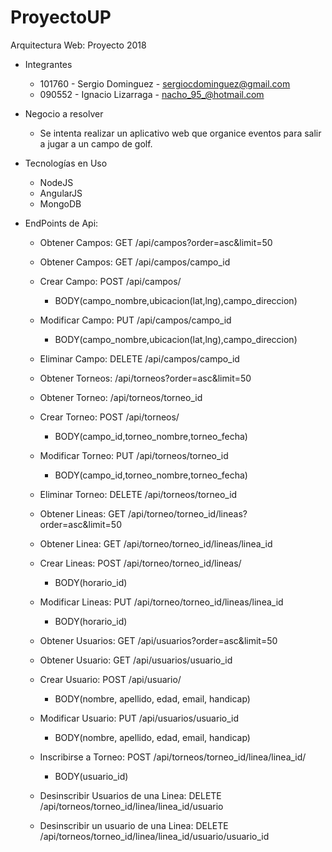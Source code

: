 # ProyectoUP
Arquitectura Web: Proyecto 2018

* Integrantes
  - 101760 - Sergio Dominguez  - sergiocdominguez@gmail.com
  - 090552 - Ignacio Lizarraga - nacho_95_@hotmail.com

* Negocio a resolver
  - Se intenta realizar un aplicativo web que organice eventos para salir a jugar a un campo de golf.

* Tecnologías en Uso
  - NodeJS
  - AngularJS
  - MongoDB

* EndPoints de Api:

  - Obtener Campos: GET /api/campos?order=asc&limit=50
  - Obtener Campos: GET /api/campos/campo_id
  - Crear Campo: POST /api/campos/
    - BODY(campo_nombre,ubicacion(lat,lng),campo_direccion)
  - Modificar Campo: PUT /api/campos/campo_id
    - BODY(campo_nombre,ubicacion(lat,lng),campo_direccion)
  - Eliminar Campo: DELETE /api/campos/campo_id

  - Obtener Torneos: /api/torneos?order=asc&limit=50
  - Obtener Torneo: /api/torneos/torneo_id
  - Crear Torneo: POST /api/torneos/
    - BODY(campo_id,torneo_nombre,torneo_fecha)
  - Modificar Torneo: PUT /api/torneos/torneo_id
    - BODY(campo_id,torneo_nombre,torneo_fecha)
  - Eliminar Torneo: DELETE /api/torneos/torneo_id

  - Obtener Lineas: GET /api/torneo/torneo_id/lineas?order=asc&limit=50
  - Obtener Linea: GET /api/torneo/torneo_id/lineas/linea_id
  - Crear Lineas: POST /api/torneo/torneo_id/lineas/
    - BODY(horario_id)
  - Modificar Lineas: PUT /api/torneo/torneo_id/lineas/linea_id
    - BODY(horario_id)

  - Obtener Usuarios: GET /api/usuarios?order=asc&limit=50
  - Obtener Usuario: GET /api/usuarios/usuario_id
  - Crear Usuario: POST /api/usuario/
    - BODY(nombre, apellido, edad, email, handicap)
  - Modificar Usuario: PUT /api/usuarios/usuario_id
    - BODY(nombre, apellido, edad, email, handicap)

  - Inscribirse a Torneo: POST /api/torneos/torneo_id/linea/linea_id/
    - BODY(usuario_id)
  - Desinscribir Usuarios de una Linea:  DELETE /api/torneos/torneo_id/linea/linea_id/usuario
  - Desinscribir un usuario de una Linea: DELETE /api/torneos/torneo_id/linea/linea_id/usuario/usuario_id
  
